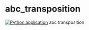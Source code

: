 # abc_transposition
[![Python application](https://github.com/monet-joe/abc_transposition/actions/workflows/python-app.yml/badge.svg?branch=main)](https://github.com/monet-joe/abc_transposition/actions/workflows/python-app.yml)
abc transposition
